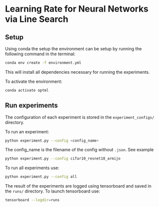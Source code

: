 #  Learning Rate for Neural Networks via Line Search

## Setup
Using conda the setup the environment can be setup by running the following command in the terminal: 

```bash
conda env create -f environment.yml
``` 
This will install all dependencies necessary for running the experiments.

To activate the environment:

```bash
conda activate optml
```

## Run experiments

The configuration of each experiment is stored in the `experiment_configs/` directory.  

To run an experiment:

```bash
python experiment.py --config <config_name>
```

The config_name is the filename of the config without `.json`. See example

```bash
python experiment.py --config cifar10_resnet18_armijo 
```

To run all experiments use:

```bash
python experiment.py --config all 
```

The result of the experiments are logged using tensorboard and saved in the `runs/` directory. To launch tensorboard use:

```bash
tensorboard --logdir=runs 
```